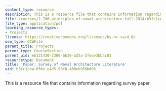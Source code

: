 ```yaml
---
content_type: resource
description: This is a resource file that contains information regarding survey paper.
file: /courses/2-700-principles-of-naval-architecture-fall-2014/b3fc1cea056ee4d598f8409eb956bd96_MIT2_700F14_survey_paper.pdf
file_type: application/pdf
learning_resource_types:
- Projects
license: https://creativecommons.org/licenses/by-nc-sa/4.0/
ocw_type: OCWFile
parent_title: Projects
parent_type: CourseSection
parent_uid: eb131430-2300-bb30-a25a-3feae3bbac03
resourcetype: Document
title: 'Paper: Survey of Naval Architecture Literature'
uid: b3fc1cea-056e-e4d5-98f8-409eb956bd96
---
```

This is a resource file that contains information regarding survey paper.